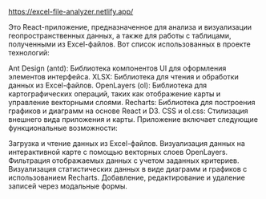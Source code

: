 https://excel-file-analyzer.netlify.app/

Это React-приложение, предназначенное для анализа и визуализации геопространственных данных, а также для работы с таблицами, полученными из Excel-файлов. Вот список использованных в проекте технологий:

Ant Design (antd): Библиотека компонентов UI для оформления элементов интерфейса.
XLSX: Библиотека для чтения и обработки данных из Excel-файлов.
OpenLayers (ol): Библиотека для картографических операций, таких как отображение карты и управление векторными слоями.
Recharts: Библиотека для построения графиков и диаграмм на основе React и D3.
CSS и ol.css: Стилизация внешнего вида приложения и карты.
Приложение включает следующие функциональные возможности:

Загрузка и чтение данных из Excel-файлов.
Визуализация данных на интерактивной карте с помощью векторных слоев OpenLayers.
Фильтрация отображаемых данных с учетом заданных критериев.
Визуализация статистических данных в виде диаграмм и графиков с использованием Recharts.
Добавление, редактирование и удаление записей через модальные формы.
